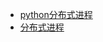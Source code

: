 

- [python分布式进程](https://www.dexcoder.com/dexcoder/article/870)
- [分布式进程](https://www.liaoxuefeng.com/wiki/001374738125095c955c1e6d8bb493182103fac9270762a000/001386832973658c780d8bfa4c6406f83b2b3097aed5df6000)